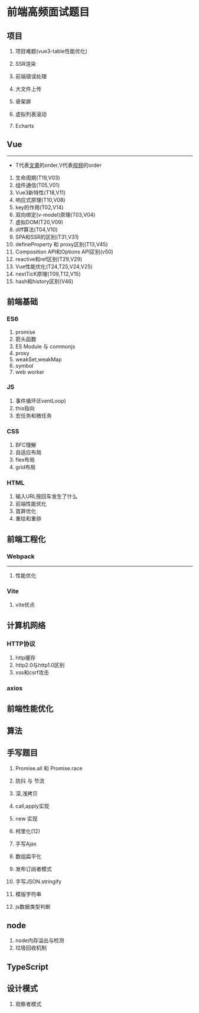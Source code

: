 # 前端高频面试题目

## 项目

1. 项目难题(vue3-table性能优化)

2. SSR渲染

3. 前端错误处理

4. 大文件上传

5. 骨架屏

6. 虚拟列表滚动

7. Echarts


## Vue
---
- T代表[文章](https://github.com/57code/vue-interview)的order,V代表[视频](https://www.bilibili.com/video/BV11i4y1Q7H2/)的order
1. 生命周期(T19,V03)
2. 组件通信(T05,V01)
3. Vue3新特性(T18,V11)
4. 响应式原理(T10,V08)
5. key的作用(T02,V14)
6. 双向绑定(v-model)原理(T03,V04)
7. 虚拟DOM(T20,V09)
8. diff算法(T04,V10)
9. SPA和SSR的区别(T31,V31)
10. defineProperty 和 proxy区别(T13,V45)
11. Composition API和Options API区别(v50)
12. reactive和ref区别(T29,V29)
13. Vue性能优化(T24,T25,V24,V25)
14. nextTicK原理(T09,T12,V15)
15. hash和history区别(V46)


## 前端基础
### ES6
1. promise
2. 箭头函数
3. ES Module 与 commonjs
4. proxy
5. weakSet,weakMap
6. symbol
7. web worker

### JS
1. 事件循环(EventLoop)
2. this指向
3. 宏任务和微任务

### CSS
1. BFC理解
2. 自适应布局
3. flex布局
4. grid布局

### HTML
1. 输入URL按回车发生了什么
2. 前端性能优化
3. 首屏优化
4. 重绘和重排

## 前端工程化
### Webpack
---
1. 性能优化
### Vite
1. vite优点

## 计算机网络
### HTTP协议
1. http缓存
2. http2.0与http1.0区别
3. xss和csrf攻击
### axios

## 前端性能优化

## 算法

## 手写题目
1. Promise.all 和 Promise.race

2. 防抖 与 节流

3. 深,浅拷贝

4. call,apply实现

5. new 实现

6. 柯里化(12)

7. 手写Ajax

8. 数组扁平化

9. 发布订阅者模式

10. 手写JSON.stringify

11. 模版字符串

12. js数据类型判断


## node
1. node内存溢出与检测
2. 垃圾回收机制

## TypeScript

## 设计模式
1. 观察者模式
